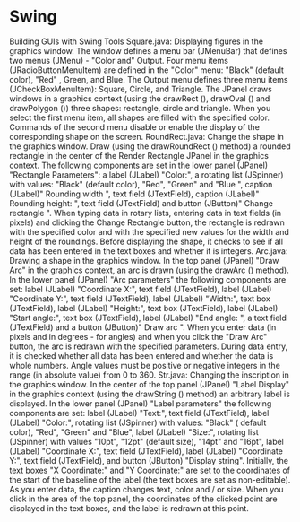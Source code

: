 # Swing
Building GUIs with Swing Tools  Square.java:  Displaying figures in the graphics window. The window defines a menu bar (JMenuBar) that defines
two menus (JMenu) - "Color and" Output. Four menu items (JRadioButtonMenuItem) are defined in the
"Color" menu: "Black" (default color), "Red" , Green, and Blue. The Output menu defines three menu items 
(JCheckBoxMenuItem): Square, Circle, and Triangle. The JPanel draws windows in a graphics context (using
the drawRect (), drawOval () and drawPolygon ()) three shapes: rectangle, circle and triangle. When you 
select the first menu item, all shapes are filled with the specified color. 
Commands of the second menu disable or enable the display of the corresponding shape on the screen.
RoundRect.java:  Change the shape in the graphics window. Draw (using the drawRoundRect () method) a rounded rectangle in the center of the Render Rectangle JPanel in the graphics context. The following components are set in the lower panel (JPanel) "Rectangle Parameters": a label (JLabel) "Color:", a rotating list (JSpinner) with values: "Black" (default color), "Red", "Green" and "Blue ", caption (JLabel)" Rounding width ", text field (JTextField), caption (JLabel)" Rounding height: ", text field (JTextField) and button (JButton)" Change rectangle ". When typing data in rotary lists, entering data in text fields (in pixels) and clicking the Change Rectangle button, the rectangle is redrawn with the specified color and with the specified new values for the width and height of the roundings. Before displaying the shape, it checks to see if all data has been entered in the text boxes and whether it is integers.
Arc.java:  Drawing a shape in the graphics window. In the top panel (JPanel) "Draw Arc" in the graphics context, an arc is drawn (using the drawArc () method). In the lower panel (JPanel) "Arc parameters" the following components are set: label (JLabel) "Coordinate X:", text field (JTextField), label (JLabel) "Coordinate Y:", text field (JTextField), label (JLabel) "Width:", text box (JTextField), label (JLabel) "Height:", text box (JTextField), label (JLabel) "Start angle:", text box (JTextField), label (JLabel) "End angle: ", a text field (JTextField) and a button (JButton)" Draw arc ". When you enter data (in pixels and in degrees - for angles) and when you click the "Draw Arc" button, the arc is redrawn with the specified parameters. During data entry, it is checked whether all data has been entered and whether the data is whole numbers. Angle values must be positive or negative integers in the range (in absolute value) from 0 to 360.
Str.java:  Changing the inscription in the graphics window. In the center of the top panel (JPanel) "Label Display" in the graphics context (using the drawString () method) an arbitrary label is displayed. In the lower panel (JPanel) "Label parameters" the following components are set: label (JLabel) "Text:", text field (JTextField), label (JLabel) "Color:", rotating list (JSpinner) with values: "Black" ( default color), "Red", "Green" and "Blue", label (JLabel) "Size:", rotating list (JSpinner) with values "10pt", "12pt" (default size), "14pt" and "16pt", label (JLabel) "Coordinate X:", text field (JTextField), label (JLabel) "Coordinate Y:", text field (JTextField), and button (JButton) "Display string". Initially, the text boxes "X Coordinate:" and "Y Coordinate:" are set to the coordinates of the start of the baseline of the label (the text boxes are set as non-editable). As you enter data, the caption changes text, color and / or size. When you click in the area of the top panel, the coordinates of the clicked point are displayed in the text boxes, and the label is redrawn at this point.
